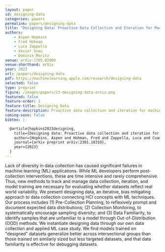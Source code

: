 ```yaml
---
layout: paper
id: designing-data
categories: papers
permalink: papers/designing-data
title: "Designing Data: Proactive Data Collection and Iteration for Machine Learning"
authors: 
    - Aspen Hopkins
    - Fred Hohman
    - Luca Zappella
    - Xavier Suau
    - Dominik Moritz
venue: arXiv:1705.02900
venue-shorthand: arXiv
year: 2023
url: /papers/designing-data
pdf: https://machinelearning.apple.com/research/designing-data
selected: false
type: preprint
figure: /images/papers/23-designing-data-arxiv.png
featured: false
feature-order: 1
feature-title: Designing Data
feature-description: Proactive data collection and iteration for machine learning
coming-soon: false
bibtex: |-

  @article{hopkins2023designing,
    title={Designing data: Proactive data collection and iteration for machine learning},
    author={Hopkins, Aspen and Hohman, Fred and Zappella, Luca and Cuadros, Xavier Suau and Moritz, Dominik},
    journal={arXiv preprint arXiv:2301.10319},
    year={2023}
  }
---
```


Lack of diversity in data collection has caused significant failures in machine learning (ML) applications.
While ML developers perform post-collection interventions, these are time intensive and rarely comprehensive.
Thus, new methods to track and manage data collection, iteration, and model training are necessary for evaluating whether datasets reflect real world variability.
We present designing data, an iterative, bias mitigating approach to data collection connecting HCI concepts with ML techniques.
Our process includes (1) Pre-Collection Planning, to reflexively prompt and document expected data distributions; (2) Collection Monitoring, to systematically encourage sampling diversity; and (3) Data Familiarity, to identify samples that are unfamiliar to a model through Out-of-Distribution (OOD) methods.
We instantiate designing data through our own data collection and applied ML case study.
We find models trained on "designed" datasets generalize better across intersectional groups than those trained on similarly sized but less targeted datasets, and that data familiarity is effective for debugging datasets.
